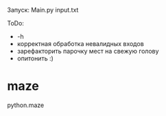 Запуск: Main.py input.txt

ToDo:
* -h
* корректная обработка невалидных входов
* зарефакторить парочку мест на свежую голову
* опитонить :)



maze
====

python.maze
